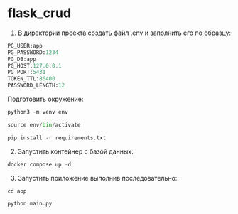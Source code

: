 # flask_crud

1. В директории проекта создать файл .env и заполнить его по образцу:

```python
PG_USER:app
PG_PASSWORD:1234
PG_DB:app
PG_HOST:127.0.0.1
PG_PORT:5431
TOKEN_TTL:86400
PASSWORD_LENGTH:12
```
Подготовить окружение: 
```python
python3 -m venv env

source env/bin/activate
```
```python
pip install -r requirements.txt
```
2. Запустить контейнер с базой данных:
```python
docker compose up -d
```
3. Запустить приложение выполнив последовательно:
```python
cd app

python main.py
```
